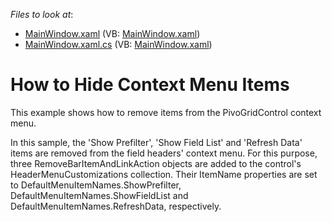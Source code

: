 <!-- default file list -->
*Files to look at*:

* [MainWindow.xaml](./CS/DXPivotGrid_HidingContextMenuItems/MainWindow.xaml) (VB: [MainWindow.xaml](./VB/DXPivotGrid_HidingContextMenuItems/MainWindow.xaml))
* [MainWindow.xaml.cs](./CS/DXPivotGrid_HidingContextMenuItems/MainWindow.xaml.cs) (VB: [MainWindow.xaml](./VB/DXPivotGrid_HidingContextMenuItems/MainWindow.xaml))
<!-- default file list end -->
# How to Hide Context Menu Items


<p>This example shows how to remove items from the PivoGridControl context menu.</p><p>In this sample, the 'Show Prefilter', 'Show Field List' and 'Refresh Data' items are removed from the field headers' context menu. For this purpose, three RemoveBarItemAndLinkAction objects are added to the control's HeaderMenuCustomizations collection. Their ItemName properties are set to DefaultMenuItemNames.ShowPrefilter, DefaultMenuItemNames.ShowFieldList and DefaultMenuItemNames.RefreshData, respectively.</p>

<br/>


